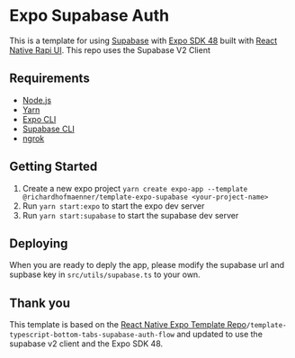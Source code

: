 # Expo Supabase Auth

This is a template for using [Supabase](https://supabase.io) with [Expo SDK 48](https://expo.io) built with [React Native Rapi UI](https://rapi-ui.kikiding.space/). This repo uses the Supabase V2 Client

## Requirements

- [Node.js](https://nodejs.org/en/)
- [Yarn](https://yarnpkg.com/)
- [Expo CLI](https://docs.expo.io/workflow/expo-cli/)
- [Supabase CLI](https://supabase.io/docs/guides/cli)
- [ngrok](https://ngrok.com/)

## Getting Started

1. Create a new expo project `yarn create expo-app --template @richardhofmaenner/template-expo-supabase <your-project-name>`
2. Run `yarn start:expo` to start the expo dev server
3. Run `yarn start:supabase` to start the supabase dev server

## Deploying

When you are ready to deply the app, please modify the supabase url and supbase key in `src/utils/supabase.ts` to your own.

## Thank you

This template is based on the [React Native Expo Template Repo](https://github.com/codingki/react-native-expo-template)`/template-typescript-bottom-tabs-supabase-auth-flow` and updated to use the supabase v2 client and the Expo SDK 48.